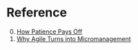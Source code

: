 # Reference

0. [How Patience Pays Off](https://www.permanentequity.com/writings/how-patience-pays-off)
0. [Why Agile Turns into Micromanagement](https://age-of-product.com/agile-micromanagement/)


